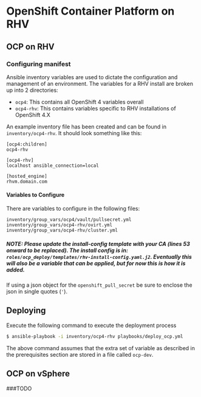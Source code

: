 # OpenShift Container Platform on RHV

## OCP on RHV

### Configuring manifest

Ansible inventory variables are used to dictate the configuration and management of an environment. The variables for a RHV install are broken up into 2 directories:

* `ocp4`: This contains all OpenShift 4 variables overall
* `ocp4-rhv`: This contains variables specific to RHV installations of OpenShift 4.X

An example inventory file has been created and can be found in `inventory/ocp4-rhv`. It should look something like this:

```
[ocp4:children]
ocp4-rhv

[ocp4-rhv]
localhost ansible_connection=local

[hosted_engine]
rhvm.domain.com
```

#### Variables to Configure

There are variables to configure in the following files:

```
inventory/group_vars/ocp4/vault/pullsecret.yml
inventory/group_vars/ocp4-rhv/ovirt.yml
inventory/group_vars/ocp4-rhv/cluster.yml
```
##### NOTE: Please update the install-config template with your CA (lines 53 onward to be replaced). The install config is in: `roles/ocp_deploy/templates/rhv-install-config.yaml.j2`. Eventually this will also be a variable that can be applied, but for now this is how it is added.

If using a json object for the `openshift_pull_secret` be sure to enclose the json in single quotes (`'`).

## Deploying

Execute the following command to execute the deployment process

```sh
$ ansible-playbook -i inventory/ocp4-rhv playbooks/deploy_ocp.yml
```

The above command assumes that the extra set of variable as described in the prerequisites section are stored in a file called `ocp-dev`.

## OCP on vSphere

###TODO
